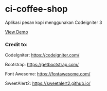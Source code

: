 # ci-coffee-shop
Aplikasi pesan kopi menggunakan Codeigniter 3


[View Demo](https://youtu.be/lLFsV0a_rG8)


### Credit to:

CodeIgniter: https://codeigniter.com/

Bootstrap: https://getbootstrap.com/

Font Awesome: https://fontawesome.com/

SweetAlert2: https://sweetalert2.github.io/
